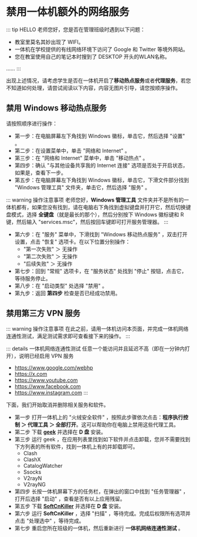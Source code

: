# 禁用一体机额外的网络服务
::: tip HELLO
老师您好，您是否在管理班级时遇到以下问题：
- 教室里莫名其妙出现了 WIFI。
- 一体机在学校提供的有线网络环境下访问了 Google 和 Twitter 等境外网站。
- 您在教室使用自己的笔记本时搜到了 DESKTOP 开头的WLAN名称。

……
:::

出现上述情况，请考虑学生是否在一体机开启了**移动热点服务**或者**代理服务**，若您不知道如何处理，请尝试阅读以下内容，内容无图片引导，请您按顺序操作。

## 禁用 Windows 移动热点服务
请按照顺序进行操作：
- 第一步：在电脑屏幕左下角找到 Windows 徽标，单击它，然后选择 "设置" 。
- 第二步：在设置菜单中，单击 "网络和 Internet" 。
- 第三步：在 "网络和 Internet" 菜单中，单击 "移动热点" 。
- 第四步：确认 "与其他设备共享我的 Internet 连接" 选项是否处于开启状态，如果是，查看下一步。
- 第五步：在电脑屏幕左下角找到 Windows 徽标，单击它，下滑文件部分找到 "Windows 管理工具" 文件夹，单击它，然后选择 "服务" 。

::: warning 操作注意事项
老师您好，**Windows 管理工具** 文件夹并不是所有的一体机都有，如果您没有找到，请在电脑右下角找到虚拟键盘并打开它，然后切换键盘模式，选择 **全键盘**（就是最长的那个），然后分别按下 Windows 徽标键和 R 键，然后输入 "services.msc"，然后按回车键即可打开服务管理器。
:::

- 第六步：在 "服务" 菜单中，下滑找到 "Windows 移动热点服务" ，双击打开设置，点击 "恢复" 选项卡。在以下位置分别操作：
  -  "第一次失败" ＞ 无操作
  -  "第二次失败" ＞ 无操作
  -  "后续失败" ＞ 无操作
- 第七步：回到 "常规" 选项卡，在 "服务状态" 处找到 "停止" 按钮，点击它，等待服务停止。
- 第八步：在 "启动类型" 处选择 "禁用" 。
- 第九步：返回 **第四步** 检查是否已经成功禁用。

## 禁用第三方 VPN 服务
::: warning 操作注意事项
在此之前，请用一体机访问本页面，并完成一体机网络连通性测试，满足测试需求即可查看接下来的操作。
:::

::: details 一体机网络连通性测试
任意一个能访问并且延迟不高（即在一分钟内打开），说明已经启用 VPN 服务
- https://www.google.com/webhp
- https://x.com
- https://www.youtube.com
- https://www.facebook.com
- https://www.instagram.com
:::

下面，我们开始取消并删除相关服务和软件。
- 第一步 打开一体机上的 "火绒安全软件" ，按照此步骤依次点击：**程序执行控制 ＞ 代理工具 ＞ 全部打开**。这可以帮助你在电脑上禁用这些代理工具。
- 第二步 下载 [**geek**](https://geekuninstaller.com/geek.7z) 并选择在 **D 盘** 安装。
- 第三步 运行 geek ，在应用列表里找到如下软件并点击卸载，您并不需要找到下方列表的所有软件，找到一体机上有的并卸载即可。
  - Clash
  - ClashX
  - CatalogWatcher
  - Ssocks
  - V2rayN
  - V2rayNG
- 第四步 长按一体机屏幕下方的任务栏，在弹出的窗口中找到 "任务管理器" ，打开后选择 "启动" ，查看是否有以上应用残留。
- 第五步 下载 [**SoftCnKiller**](https://down.wsyhn.com/23_261304) 并选择在 **D 盘** 安装。
- 第六步 运行 **SoftCnKiller** ，选择 "扫描" ，等待完成。完成后权限所有选项并点击 "处理选中" ，等待完成。
- 第七步 重启您所在班级的一体机，然后重新进行 **一体机网络连通性测试** 。